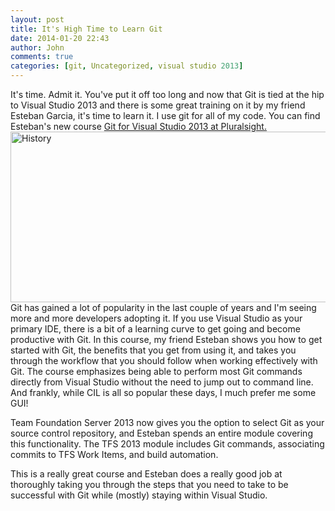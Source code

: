 ```yaml
---
layout: post
title: It's High Time to Learn Git
date: 2014-01-20 22:43
author: John
comments: true
categories: [git, Uncategorized, visual studio 2013]
---
```

It's time. Admit it. You've put it off too long and now that Git is tied at the hip to Visual Studio 2013 and there is some great training on it by my friend Esteban Garcia, it's time to learn it. I use git for all of my code. You can find Esteban's new course <a href="http://pluralsight.com/training/courses/TableOfContents?courseName=git-visual-studio-developers" target="_blank">Git for Visual Studio 2013 at Pluralsight.</a>
<img src="http://images.johnpapa.net/wp-content/uploads/2014/01/History.png" alt="History" width="600" height="273" class="aligncenter size-full wp-image-23321" />
Git has gained a lot of popularity in the last couple of years and I'm seeing more and more developers adopting it.  If you use Visual Studio as your primary IDE, there is a bit of a learning curve to get going and become productive with Git. In this course, my friend Esteban shows you how to get started with Git, the benefits that you get from using it, and takes you through the workflow that you should follow when working effectively with Git.  The course emphasizes being able to perform most Git commands directly from Visual Studio without the need to jump out to command line. And frankly, while CIL is all so popular these days, I much prefer me some GUI!
  
Team Foundation Server 2013 now gives you the option to select Git as your source control repository, and Esteban spends an entire module covering this functionality.  The TFS 2013 module includes Git commands, associating commits to TFS Work Items, and build automation.  

This is a really great course and Esteban does a really good job at thoroughly taking you through the steps that you need to take to be successful with Git while (mostly) staying within Visual Studio.


